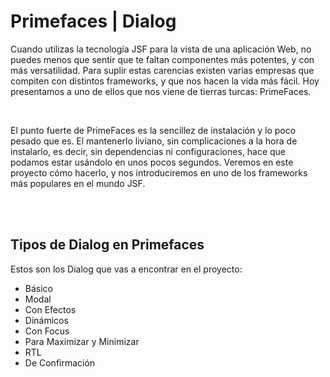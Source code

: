 <body>
    <h1>Primefaces | Dialog</h1>
    <p>Cuando utilizas la tecnología JSF para la vista de una aplicación Web, no puedes menos que sentir que te faltan componentes más potentes, y con más versatilidad. Para suplir estas carencias existen varias empresas que compiten con distintos frameworks, y que nos hacen la vida más fácil. Hoy presentamos a uno de ellos que nos viene de tierras turcas: PrimeFaces.</p>
    <br/>
    <p>El punto fuerte de PrimeFaces es la sencillez de instalación y lo poco pesado que es. El mantenerlo liviano, sin complicaciones a la hora de instalarlo, es decir, sin dependencias ni configuraciones, hace que podamos estar usándolo en unos pocos segundos. Veremos en este proyecto cómo hacerlo, y nos introduciremos en uno de los frameworks más populares en el mundo JSF.</p>
    <br/><br/>
    <h2>Tipos de Dialog en Primefaces</h2>
    <p>Estos son los Dialog que vas a encontrar en el proyecto:</p>
    <ul>
        <li>Básico</li>
        <li>Modal</li>
        <li>Con Efectos</li>
        <li>Dinámicos</li>
        <li>Con Focus</li>
        <li>Para Maximizar y Minimizar</li>
        <li>RTL</li>
        <li>De Confirmación</li>
    </ul>
</body>
</html>
